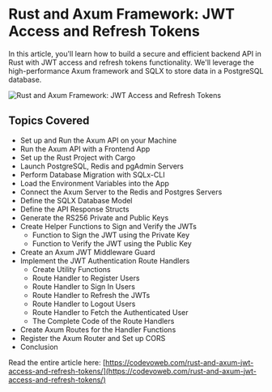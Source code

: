 # Rust and Axum Framework: JWT Access and Refresh Tokens

In this article, you'll learn how to build a secure and efficient backend API in Rust with JWT access and refresh tokens functionality. We'll leverage the high-performance Axum framework and SQLX to store data in a PostgreSQL database.

![Rust and Axum Framework: JWT Access and Refresh Tokens](https://codevoweb.com/wp-content/uploads/2023/04/Rust-and-Axum-Framework-JWT-Access-and-Refresh-Tokens.webp)

## Topics Covered

- Set up and Run the Axum API on your Machine
- Run the Axum API with a Frontend App
- Set up the Rust Project with Cargo
- Launch PostgreSQL, Redis and pgAdmin Servers
- Perform Database Migration with SQLx-CLI
- Load the Environment Variables into the App
- Connect the Axum Server to the Redis and Postgres Servers
- Define the SQLX Database Model
- Define the API Response Structs
- Generate the RS256 Private and Public Keys
- Create Helper Functions to Sign and Verify the JWTs
    - Function to Sign the JWT using the Private Key
    - Function to Verify the JWT using the Public Key
- Create an Axum JWT Middleware Guard
- Implement the JWT Authentication Route Handlers
    - Create Utility Functions
    - Route Handler to Register Users
    - Route Handler to Sign In Users
    - Route Handler to Refresh the JWTs
    - Route Handler to Logout Users
    - Route Handler to Fetch the Authenticated User
    - The Complete Code of the Route Handlers
- Create Axum Routes for the Handler Functions
- Register the Axum Router and Set up CORS
- Conclusion


Read the entire article here: [https://codevoweb.com/rust-and-axum-jwt-access-and-refresh-tokens/](https://codevoweb.com/rust-and-axum-jwt-access-and-refresh-tokens/)

